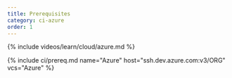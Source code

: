 ```yaml
---
title: Prerequisites
category: ci-azure
order: 1
---
```


{% include videos/learn/cloud/azure.md %}

{% include ci/prereq.md name="Azure" host="ssh.dev.azure.com:v3/ORG" vcs="Azure" %}
